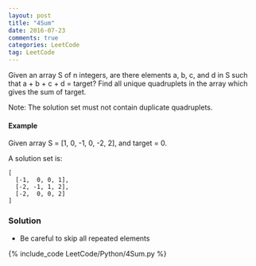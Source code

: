 ```yaml
---
layout: post
title: "4Sum"
date: 2016-07-23
comments: true
categories: LeetCode
tag: LeetCode
---
```


Given an array S of n integers, are there elements a, b, c, and d in S such that a + b + c + d = target? Find all unique quadruplets in the array which gives the sum of target.

Note: The solution set must not contain duplicate quadruplets.

#### Example
Given array S = [1, 0, -1, 0, -2, 2], and target = 0.

A solution set is:
```
[
  [-1,  0, 0, 1],
  [-2, -1, 1, 2],
  [-2,  0, 0, 2]
]
```

<!--more-->
### Solution

* Be careful to skip all repeated elements

{% include_code LeetCode/Python/4Sum.py %}
